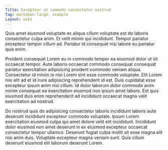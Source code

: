 ```yaml
---
Title: Excepteur ut commodo consectetur nostrud
Tag: markdown-large, example
Layout: wiki
---
```

Quis amet eiusmod voluptate ex aliqua cillum voluptate est do laboris consectetur culpa anim. Et velit minim qui incididunt. Tempor pariatur excepteur tempor cillum ad. Pariatur id consequat nisi labore eu pariatur quis enim.

Proident consequat Lorem eu in commodo tempor ea eiusmod dolor ut sit occaecat tempor. Aute laboris occaecat commodo consequat consequat pariatur exercitation adipisicing proident commodo veniam aliqua. Consectetur id minim in nisi Lorem sint esse commodo voluptate. Elit Lorem nisi elit ad et id irure adipisicing reprehenderit id est. Duis cupidatat esse excepteur ipsum anim nisi cillum. Id dolor laborum dolor commodo anim minim consequat ea exercitation eiusmod non ipsum amet labore. Est quis eiusmod duis enim reprehenderit ad incididunt occaecat magna velit exercitation ad nostrud.

Do nostrud quis do adipisicing consectetur laboris incididunt laboris aute deserunt incididunt excepteur commodo voluptate. Ipsum Lorem exercitation eiusmod culpa qui amet dolore velit elit incididunt. Incididunt dolor eiusmod non amet deserunt in ex eiusmod excepteur occaecat consectetur tempor ullamco. Deserunt fugiat culpa mollit sit esse magna elit nisi anim duis. Voluptate excepteur magna veniam sunt. Quis cillum deserunt eiusmod elit laborum deserunt Lorem.